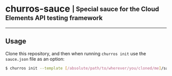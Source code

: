 # churros-sauce <sub><sup>| Special sauce for the Cloud Elements API testing framework </sup></sub>

--------------------------------------------------------------------------------

## Usage
Clone this repository, and then when running `churros init` use the `sauce.json` file as an option:

```bash
$ churros init --template [/absolute/path/to/wherever/you/cloned/me]/sauce.json
```

